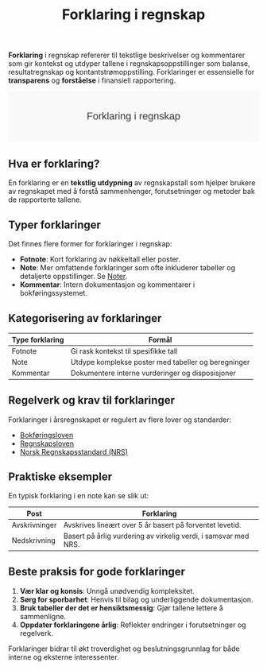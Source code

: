 ﻿---
title: "Forklaring i regnskap"
seoTitle: "Forklaring i regnskap"
description: '**Forklaring** i regnskap refererer til tekstlige beskrivelser og kommentarer som gir kontekst og utdyper tallene i regnskapsoppstillinger som balanse, resultat...'
summary: "Forklaring i regnskap: hva det er, typer, krav og beste praksis."
---

**Forklaring** i regnskap refererer til tekstlige beskrivelser og kommentarer som gir kontekst og utdyper tallene i regnskapsoppstillinger som balanse, resultatregnskap og kontantstrømoppstilling. Forklaringer er essensielle for **transparens** og **forståelse** i finansiell rapportering.

![Forklaring i regnskap](forklaring-image.svg)

## Hva er forklaring?

En forklaring er en **tekstlig utdypning** av regnskapstall som hjelper brukere av regnskapet med å forstå sammenhenger, forutsetninger og metoder bak de rapporterte tallene.

## Typer forklaringer

Det finnes flere former for forklaringer i regnskap:

* **Fotnote**: Kort forklaring av nøkkeltall eller poster.
* **Note**: Mer omfattende forklaringer som ofte inkluderer tabeller og detaljerte oppstillinger. Se [Noter](/blogs/regnskap/noter "Noter - Komplett Guide til Regnskapsnoter i Norge").
* **Kommentar**: Intern dokumentasjon og kommentarer i bokføringssystemet.

## Kategorisering av forklaringer

| Type forklaring | Formål |
|---|---|
| Fotnote | Gi rask kontekst til spesifikke tall |
| Note | Utdype komplekse poster med tabeller og beregninger |
| Kommentar | Dokumentere interne vurderinger og disposisjoner |

## Regelverk og krav til forklaringer

Forklaringer i årsregnskapet er regulert av flere lover og standarder:

* [Bokføringsloven](/blogs/regnskap/hva-er-bokforingsloven "Hva er Bokføringsloven? Krav, Regler og Praktisk Veiledning")
* [Regnskapsloven](/blogs/regnskap/hva-er-regnskapsloven "Hva er Regnskapsloven? Oversikt og Veiledning")
* [Norsk Regnskapsstandard (NRS)](/blogs/regnskap/norsk-regnskapsstandard-nrs "Norsk Regnskapsstandard (NRS) - Gjeldende Regler og Retningslinjer")

## Praktiske eksempler

En typisk forklaring i en note kan se slik ut:

| Post | Forklaring |
|---|---|
| Avskrivninger | Avskrives lineært over 5 år basert på forventet levetid. |
| Nedskrivning | Basert på årlig vurdering av virkelig verdi, i samsvar med NRS. |

## Beste praksis for gode forklaringer

1. **Vær klar og konsis**: Unngå unødvendig kompleksitet.
2. **Sørg for sporbarhet**: Henvis til bilag og underliggende dokumentasjon.
3. **Bruk tabeller der det er hensiktsmessig**: Gjør tallene lettere å sammenligne.
4. **Oppdater forklaringene årlig**: Reflekter endringer i forutsetninger og regelverk.

Forklaringer bidrar til økt troverdighet og beslutningsgrunnlag for både interne og eksterne interessenter.











